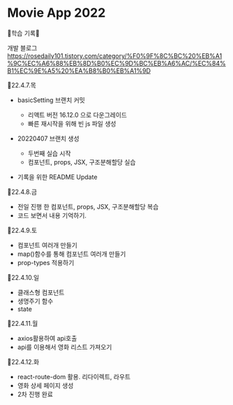 # Movie App 2022
🌼학습 기록🌼

개발 블로그 
https://rosedaily101.tistory.com/category/%F0%9F%8C%BC%20%EB%A1%9C%EC%A6%88%EB%8D%B0%EC%9D%BC%EB%A6%AC/%EC%84%B1%EC%9E%A5%20%EA%B8%B0%EB%A1%9D

🌱22.4.7.목
  - basicSetting 브랜치 커밋
    - 리액트 버전 16.12.0 으로 다운그레이드
    - 빠른 재시작을 위해 빈 js 파일 생성

  - 20220407 브랜치 생성
    - 두번째 실습 시작
    - 컴포넌트, props, JSX, 구조분해할당 실습

  - 기록을 위한 README Update

🌱22.4.8.금
  - 전일 진행 한 컴포넌트, props, JSX, 구조분해할당 복습
  - 코드 보면서 내용 기억하기.

🌱22.4.9.토
- 컴포넌트 여러개 만들기
- map()함수를 통해 컴포넌트 여러개 만들기
- prop-types 적용하기

🌱22.4.10.일
- 클래스형 컴포넌트 
- 생명주기 함수
- state

🌱22.4.11.월
- axios활용하여 api호출
- api를 이용해서 영화 리스트 가져오기

🌱22.4.12.화
- react-route-dom 활용. 리다이렉트, 라우트
- 영화 상세 페이지 생성
- 2차 진행 완료